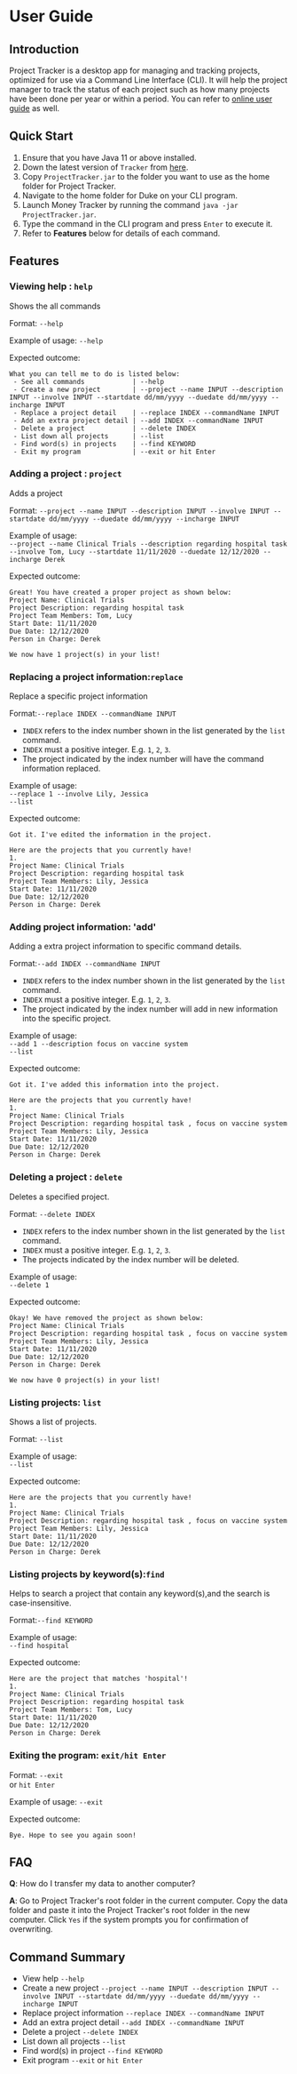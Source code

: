 # User Guide

## Introduction

Project Tracker is a desktop app for managing and tracking projects,  optimized for use via a Command Line Interface (CLI). It will help the project manager to track the status of each project such as how many projects have been done per year or within a period.
You can refer to [online user guide](https://ay2021s1-tic4001-1.github.io/tp/UserGuide.html) as well.

## Quick Start

1. Ensure that you have Java 11 or above installed.
1. Down the latest version of `Tracker` from [here](https://github.com/AY2021S1-TIC4001-1/tp).
1. Copy `ProjectTracker.jar` to the folder you want to use as the home folder for Project Tracker.
1. Navigate to the home folder for Duke on your CLI program.
1. Launch Money Tracker by running the command `java -jar ProjectTracker.jar`.
1. Type the command in the CLI program and press `Enter` to execute it.
1. Refer to **Features** below for details of each command.

## Features 

### Viewing help : `help`
Shows the all commands 

Format: `--help`

Example of usage: `--help`

Expected outcome: 
```
What you can tell me to do is listed below:
 - See all commands            | --help
 - Create a new project        | --project --name INPUT --description INPUT --involve INPUT --startdate dd/mm/yyyy --duedate dd/mm/yyyy --incharge INPUT
 - Replace a project detail    | --replace INDEX --commandName INPUT
 - Add an extra project detail | --add INDEX --commandName INPUT
 - Delete a project            | --delete INDEX
 - List down all projects      | --list
 - Find word(s) in projects    | --find KEYWORD
 - Exit my program             | --exit or hit Enter
```
### Adding a project : `project`
Adds a project

Format:
`--project --name INPUT --description INPUT --involve INPUT --startdate dd/mm/yyyy --duedate dd/mm/yyyy --incharge INPUT`

Example of usage:
<br/> `--project --name Clinical Trials --description regarding hospital task --involve Tom, Lucy --startdate 11/11/2020 --duedate 12/12/2020 --incharge Derek`

Expected outcome:
```
Great! You have created a proper project as shown below:
Project Name: Clinical Trials 
Project Description: regarding hospital task 
Project Team Members: Tom, Lucy 
Start Date: 11/11/2020 
Due Date: 12/12/2020 
Person in Charge: Derek

We now have 1 project(s) in your list!
```
### Replacing a project information:`replace`
Replace a specific project information

Format:`--replace INDEX --commandName INPUT`
- `INDEX` refers to the index number shown in the list generated by the `list` command.
- `INDEX` must a positive integer. E.g. `1`, `2`, `3`.
- The project indicated by the index number will have the command information replaced.

Example of usage:
<br/> `--replace 1 --involve Lily, Jessica `
<br/>`--list`

Expected outcome:
```
Got it. I've edited the information in the project.

Here are the projects that you currently have!
1.
Project Name: Clinical Trials 
Project Description: regarding hospital task 
Project Team Members: Lily, Jessica 
Start Date: 11/11/2020 
Due Date: 12/12/2020 
Person in Charge: Derek
```

### Adding project information: 'add'
Adding a extra project information to specific command details.

Format:`--add INDEX --commandName INPUT`
- `INDEX` refers to the index number shown in the list generated by the `list` command.
- `INDEX` must a positive integer. E.g. `1`, `2`, `3`.
- The project indicated by the index number will add in new information into the specific project.

Example of usage:
<br/> `--add 1 --description focus on vaccine system`
<br/>`--list`

Expected outcome:
```
Got it. I've added this information into the project.

Here are the projects that you currently have!
1.
Project Name: Clinical Trials 
Project Description: regarding hospital task , focus on vaccine system 
Project Team Members: Lily, Jessica 
Start Date: 11/11/2020 
Due Date: 12/12/2020 
Person in Charge: Derek
```

### Deleting a project : `delete`
Deletes a specified project.

Format: `--delete INDEX`
- `INDEX` refers to the index number shown in the list generated by the `list` command.
- `INDEX` must a positive integer. E.g. `1`, `2`, `3`.
- The projects indicated by the index number will be deleted.

Example of usage: 
<br/>`--delete 1`

Expected outcome:
```
Okay! We have removed the project as shown below:
Project Name: Clinical Trials 
Project Description: regarding hospital task , focus on vaccine system 
Project Team Members: Lily, Jessica 
Start Date: 11/11/2020 
Due Date: 12/12/2020 
Person in Charge: Derek

We now have 0 project(s) in your list!
```

### Listing projects: `list`
Shows a list of projects.

Format: `--list`

Example of usage: 
<br/> `--list`

Expected outcome:
```
Here are the projects that you currently have!
1.
Project Name: Clinical Trials 
Project Description: regarding hospital task , focus on vaccine system 
Project Team Members: Lily, Jessica 
Start Date: 11/11/2020 
Due Date: 12/12/2020 
Person in Charge: Derek
```
### Listing projects by keyword(s):`find` 
Helps to search a project that contain any keyword(s),and the search is case-insensitive.

Format:`--find KEYWORD`

Example of usage: 
<br/> `--find hospital`

Expected outcome:
```
Here are the project that matches 'hospital'!
1.
Project Name: Clinical Trials 
Project Description: regarding hospital task 
Project Team Members: Tom, Lucy 
Start Date: 11/11/2020 
Due Date: 12/12/2020 
Person in Charge: Derek
```
### Exiting the program: `exit/hit Enter`

Format: `--exit`<br>
or `hit Enter`<br>

Example of usage: `--exit`

Expected outcome:
```
Bye. Hope to see you again soon!
```

## FAQ

**Q**: How do I transfer my data to another computer? 

**A**: Go to Project Tracker's root folder in the current computer.
       Copy the data folder and paste it into the Project Tracker's root folder in the new computer.
       Click `Yes` if the system prompts you for confirmation of overwriting.

## Command Summary

* View help `--help`
* Create a new project `--project --name INPUT --description INPUT --involve INPUT --startdate dd/mm/yyyy --duedate dd/mm/yyyy --incharge INPUT`
* Replace project information `--replace INDEX --commandName INPUT`
* Add an extra project detail `--add INDEX --commandName INPUT`
* Delete a project  `--delete INDEX`
* List down all projects `--list`
* Find word(s) in project `--find KEYWORD`
* Exit program `--exit` or `hit Enter`
